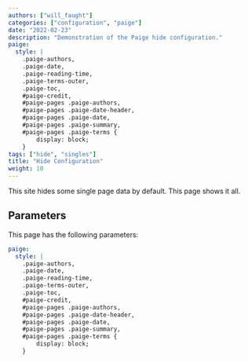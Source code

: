 ```yaml
---
authors: ["will_faught"]
categories: ["configuration", "paige"]
date: "2022-02-23"
description: "Demonstration of the Paige hide configuration."
paige:
  style: |
    .paige-authors,
    .paige-date,
    .paige-reading-time,
    .paige-terms-outer,
    .paige-toc,
    #paige-credit,
    #paige-pages .paige-authors,
    #paige-pages .paige-date-header,
    #paige-pages .paige-date,
    #paige-pages .paige-summary,
    #paige-pages .paige-terms {
        display: block;
    }
tags: ["hide", "singles"]
title: "Hide Configuration"
weight: 10
---
```


This site hides some single page data by default. This page shows it all.

<!--more-->

## Parameters

This page has the following parameters:

```yaml
paige:
  style: |
    .paige-authors,
    .paige-date,
    .paige-reading-time,
    .paige-terms-outer,
    .paige-toc,
    #paige-credit,
    #paige-pages .paige-authors,
    #paige-pages .paige-date-header,
    #paige-pages .paige-date,
    #paige-pages .paige-summary,
    #paige-pages .paige-terms {
        display: block;
    }
```
